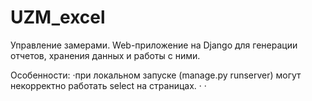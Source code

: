 # UZM_excel
Управление замерами. Web-приложение на Django для генерации отчетов, хранения данных и работы с ними.

Особенности:
·при локальном запуске (manage.py runserver) могут некорректно работать select на страницах.
·
·
